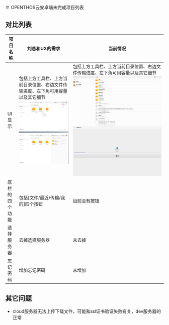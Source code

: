 ＃ OPENTHOS云安卓端未完成项目列表
## 对比列表

项目名称|刘总和UX的需求|当前情况|
-----|-----|-----|
UI显示|包括上方工具栏、上方当前目录位置、右边文件传输进度、左下角可用容量以及其它细节  ![](../../../picture/otocloud_ui1.jpg)|包括上方工具栏、上方当前目录位置、右边文件传输进度、左下角可用容量以及其它细节  ![](../../../picture/otocloud_ui2.png)  ![](../../../picture/otocloud_ui3.png)|
底栏的四个功能|包括[文件/最近/传输/我的]四个按钮|目前没有按钮|
选择服务器|去掉选择服务器|未去掉|
忘记密码|增加忘记密码|未增加|

## 其它问题
   - cloud服务器无法上传下载文件，可能和ssl证书验证失败有关，dev服务器的正常
